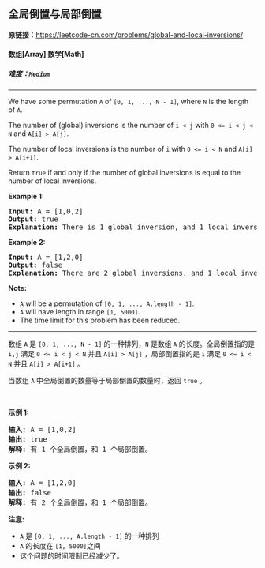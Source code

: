 ## 全局倒置与局部倒置

**原链接**：<https://leetcode-cn.com/problems/global-and-local-inversions/>

#### 数组[Array]    数学[Math]    

##### 难度：**`Medium`**

----- 
<p>We have some permutation <code>A</code> of <code>[0, 1, ..., N - 1]</code>, where <code>N</code> is the length of <code>A</code>.</p>

<p>The number of (global) inversions is the number of <code>i &lt; j</code> with <code>0 &lt;= i &lt; j &lt; N</code> and <code>A[i] &gt; A[j]</code>.</p>

<p>The number of local inversions is the number of <code>i</code> with <code>0 &lt;= i &lt; N</code> and <code>A[i] &gt; A[i+1]</code>.</p>

<p>Return <code>true</code>&nbsp;if and only if the number of global inversions is equal to the number of local inversions.</p>

<p><strong>Example 1:</strong></p>

<pre>
<strong>Input:</strong> A = [1,0,2]
<strong>Output:</strong> true
<strong>Explanation:</strong> There is 1 global inversion, and 1 local inversion.
</pre>

<p><strong>Example 2:</strong></p>

<pre>
<strong>Input:</strong> A = [1,2,0]
<strong>Output:</strong> false
<strong>Explanation:</strong> There are 2 global inversions, and 1 local inversion.
</pre>

<p><strong>Note:</strong></p>

<ul>
	<li><code>A</code> will be a permutation of <code>[0, 1, ..., A.length - 1]</code>.</li>
	<li><code>A</code> will have length in range <code>[1, 5000]</code>.</li>
	<li>The time limit for this problem has been reduced.</li>
</ul>


----- 
<p>数组&nbsp;<code>A</code>&nbsp;是&nbsp;<code>[0, 1, ..., N - 1]</code>&nbsp;的一种排列，<code>N</code> 是数组&nbsp;<code>A</code>&nbsp;的长度。全局倒置指的是 <code>i,j</code>&nbsp;满足&nbsp;<code>0 &lt;= i &lt; j &lt; N</code> 并且&nbsp;<code>A[i] &gt; A[j]</code>&nbsp;，局部倒置指的是 <code>i</code> 满足&nbsp;<code>0 &lt;= i &lt; N</code>&nbsp;并且&nbsp;<code>A[i] &gt; A[i+1]</code>&nbsp;。</p>

<p>当数组&nbsp;<code>A</code>&nbsp;中全局倒置的数量等于局部倒置的数量时，返回 <code>true</code> 。</p>

<p>&nbsp;</p>

<p><strong>示例 1:</strong></p>

<pre>
<strong>输入:</strong> A = [1,0,2]
<strong>输出:</strong> true
<strong>解释:</strong> 有 1 个全局倒置，和 1 个局部倒置。
</pre>

<p><strong>示例 2:</strong></p>

<pre>
<strong>输入:</strong> A = [1,2,0]
<strong>输出:</strong> false
<strong>解释:</strong> 有 2 个全局倒置，和 1 个局部倒置。
</pre>

<p><strong>注意:</strong></p>

<ul>
	<li><code>A</code> 是&nbsp;<code>[0, 1, ..., A.length - 1]</code>&nbsp;的一种排列</li>
	<li><code>A</code> 的长度在&nbsp;<code>[1, 5000]</code>之间</li>
	<li>这个问题的时间限制已经减少了。</li>
</ul>
